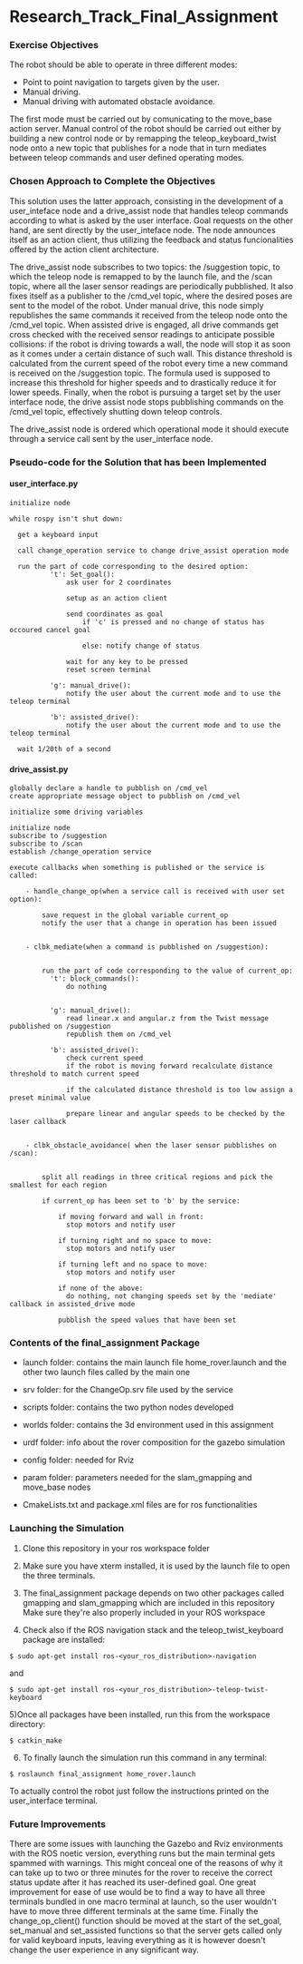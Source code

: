 # Research_Track_Final_Assignment

### Exercise Objectives ###

The robot should be able to operate in three different modes:

  - Point to point navigation to targets given by the user.  
  - Manual driving.  
  - Manual driving with automated obstacle avoidance.

The first mode must be carried out by comunicating to the move_base action server. Manual control of the robot should 
be carried out either by building a new control node or by remapping the teleop_keyboard_twist node onto a new topic 
that publishes for a node that in turn mediates between teleop commands and user defined operating modes.


### Chosen Approach to Complete the Objectives ###

This solution uses the latter approach, consisting in the development of a user_inteface node and a drive_assist node 
that handles teleop commands according to what is asked by the user interface.
Goal requests on the other hand, are sent directly by the user_inteface node. The node announces itself as an action 
client, thus utilizing the feedback and status funcionalities offered by the action client architecture.

The drive_assist node subscribes to two topics: the /suggestion topic, to which the teleop node is remapped to by the 
launch file, and the /scan topic, where all the laser sensor readings are periodically pubblished. It also fixes 
itself as a publisher to the /cmd_vel topic, where the desired poses are sent to the model of the robot. Under manual 
drive, this node simply republishes the same commands it received from the teleop node onto the /cmd_vel topic. 
When assisted drive is engaged, all drive commands get cross checked with the received sensor readings to anticipate 
possible collisions: if the robot is driving towards a wall, the node will stop it as soon as it comes under a 
certain distance of such wall. This distance threshold is calculated from the current speed of the robot every time a 
new command is received on the /suggestion topic. The formula used is supposed to increase this threshold for higher 
speeds and to drastically reduce it for lower speeds. Finally, when the robot is pursuing a target set by the user 
interface node, the drive assist node stops pubblishing commands on the /cmd_vel topic, effectively shutting down 
teleop controls.

The drive_assist node is ordered which operational mode it should execute through a service call sent by the 
user_interface node.  

### Pseudo-code for the Solution that has been Implemented ###
#### user_interface.py ####
    
    initialize node
    
    while rospy isn't shut down:
      
      get a keyboard input
      
      call change_operation service to change drive_assist operation mode
      
      run the part of code corresponding to the desired option:
              't': Set_goal():
                  ask user for 2 coordinates
                  
                  setup as an action client
                  
                  send coordinates as goal
                      if 'c' is pressed and no change of status has occoured cancel goal
                      
                      else: notify change of status
                  
                  wait for any key to be pressed
                  reset screen terminal
             
              'g': manual_drive():
                  notify the user about the current mode and to use the teleop terminal

              'b': assisted_drive():
                  notify the user about the current mode and to use the teleop terminal
                  
      wait 1/20th of a second
     
#### drive_assist.py ####
    globally declare a handle to pubblish on /cmd_vel
    create appropriate message object to pubblish on /cmd_vel
    
    initialize some driving variables
    
    initialize node
    subscribe to /suggestion
    subscribe to /scan
    establish /change_operation service
    
    execute callbacks when something is published or the service is called:
    
        - handle_change_op(when a service call is received with user set option):
            
            save request in the global variable current_op
            notify the user that a change in operation has been issued
        
        
        - clbk_mediate(when a command is pubblished on /suggestion):
        
        
            run the part of code corresponding to the value of current_op:
              't': block_commands():
                  do nothing
               
             
              'g': manual_drive():
                  read linear.x and angular.z from the Twist message pubblished on /suggestion
                  republish them on /cmd_vel

              'b': assisted_drive():
                  check current speed
                  if the robot is moving forward recalculate distance threshold to match current speed
                  
                  if the calculated distance threshold is too low assign a preset minimal value
                  
                  prepare linear and angular speeds to be checked by the laser callback
            
        
        - clbk_obstacle_avoidance( when the laser sensor pubblishes on /scan):
        
        
            split all readings in three critical regions and pick the smallest for each region
            
            if current_op has been set to 'b' by the service:
                
                if moving forward and wall in front:
                  stop motors and notify user
                  
                if turning right and no space to move:
                  stop motors and notify user
                
                if turning left and no space to move:
                  stop motors and notify user
                
                if none of the above:
                  do nothing, not changing speeds set by the 'mediate' callback in assisted_drive mode
                
                pubblish the speed values that have been set
 
### Contents of the final_assignment Package ###

- launch folder: contains the main launch file home_rover.launch and the other two launch files called by 
                 the main one

- srv folder: for the ChangeOp.srv file used by the service

- scripts folder: contains the two python nodes developed
 
- worlds folder: contains the 3d environment used in this assignment
 
- urdf folder: info about the rover composition for the gazebo simulation
 
- config folder: needed for Rviz 
 
- param folder: parameters needed for the slam_gmapping and move_base nodes 

- CmakeLists.txt and package.xml files are for ros functionalities

### Launching the Simulation ###

1) Clone this repository in your ros workspace folder
2) Make sure you have xterm installed, it is used by the launch file to open the three terminals.
3) The final_assignment package depends on two other packages called gmapping and slam_gmapping which are included in this repository
   Make sure they're also properly included in your ROS workspace

4) Check also if the ROS navigation stack and the teleop_twist_keyboard package are installed:

```
$ sudo apt-get install ros-<your_ros_distribution>-navigation
```
and
```
$ sudo apt-get install ros-<your_ros_distribution>-teleop-twist-keyboard
```
5)Once all packages have been installed, run this from the workspace directory:

```
$ catkin_make
```
6) To finally launch the simulation run this command in any terminal:

```
$ roslaunch final_assignment home_rover.launch
```
To actually control the robot just follow the instructions printed on the user_interface terminal.
### Future Improvements ###

There are some issues with launching the Gazebo and Rviz environments with the ROS noetic version, everything runs 
but the main terminal gets spammed with warnings. This might conceal one of the reasons of why it can take up to 
two or three minutes for the rover to receive the correct status update after it has reached its user-defined goal. 
One great improvement for ease of use would be to find a way to have all three terminals bundled in one macro 
terminal at launch, so the user wouldn't have to move three different terminals at the same time. Finally the 
change_op_client() function should be moved at the start of the set_goal, set_manual and set_assisted functions so 
that the server gets called only for valid keyboard inputs, leaving everything as it is however doesn't change the 
user experience in any significant way.          
                
